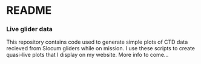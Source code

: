 README
================

### Live glider data

This repository contains code used to generate simple plots of CTD data recieved from Slocum gliders while on mission. I use these scripts to create quasi-live plots that I display on my website. More info to come...
